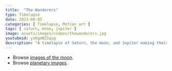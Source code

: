 ```yaml
---
title:  "The Wanderers"
type: Timelapse
date: 2023-08-05
categories: [ Timelapse, Motion art ]
tags: [ saturn, moon, jupiter ]
image: assets/images/videos/thewanderers.jpg
youtubeid: ysKgmNZIqug
description: "A timelapse of Saturn, the moon, and Jupiter making their way across the sky. Shot with a Sony Alpha 6300 mirrorless camera on a fixed tripod with 8 second exposures on a Samyang 12mm f/2 lens."
---
```


- Browse <a href="{{site.baseurl}}/gallery?category=lunar">images of the moon</a>.
- Browse <a href="{{site.baseurl}}/gallery?category=planetary">planetary images</a>.